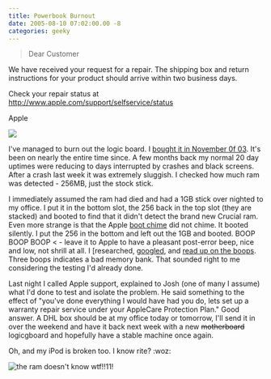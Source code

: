 ```yaml
---
title: Powerbook Burnout
date: 2005-08-10 07:02:00.00 -8
categories: geeky
---
```

> Dear Customer

We have received your request for a repair. The shipping box and return instructions for your product should arrive within two business days.

Check your repair status at http://www.apple.com/support/selfservice/status

Apple

![](/images/applepbram.gif)

I've managed to burn out the logic board. I [bought it in November 0f 03](http://www.jokerbone.com/2003/11/10/bye-bye-dell/). It's been on nearly the entire time since. A few months back my normal 20 day uptimes were reducing to days interrupted by crashes and black screens. After a crash last week it was extremely sluggish. I checked how much ram was detected - 256MB, just the stock stick.

I immediately assumed the ram had died and had a 1GB stick over nighted to my office. I put it in the bottom slot, the 256 back in the top slot (they are stacked) and booted to find that it didn't detect the brand new Crucial ram. Even more strange is that the Apple [boot chime](http://folklore.org/StoryView.py?project=Macintosh&story=Boot_Beep.txt&sortOrder=Sort%20by%20Date&detail=medium&search=boot%20sound) did not chime. It booted silently. I put the 256 in the bottom and left out the 1GB and booted. BOOP BOOP BOOP < \- leave it to Apple to have a pleasant post-error beep, nice and low, not shrill at all. I [researched, [googled](http://www.macintouch.com/badram02.html), and [read up on the boops](http://www.wheatlandhigh.org/support/macbeepcodes.htm). Three boops indicates a bad memory bank. That sounded right to me considering the testing I'd already done.

Last night I called Apple support, explained to Josh (one of many I assume) what I'd done to test and isolate the problem. He said something to the effect of "you've done everything I would have had you do, lets set up a warranty repair service under your AppleCare Protection Plan." Good answer. A DHL box should be at my office today or tomorrow, I'll send it in over the weekend and have it back next week with a new <strike>motherboard</strike> logicgboard and hopefully have a stable machine once again.

Oh, and my iPod is broken too. I know rite? :woz:

![the ram doesn't know wtf!!11!](/images/ramwtf.jpg)
